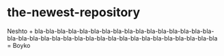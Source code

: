 # the-newest-repository
Neshto + bla-bla-bla-bla-bla-bla-bla-bla-bla-bla-bla-bla-bla-bla-bla-bla-bla-bla-bla-bla-bla-bla-bla-bla-bla-bla-bla-bla-bla-bla-bla-bla-bla-bla-bla = Boyko